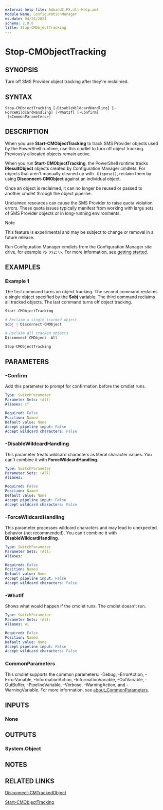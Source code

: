 ```yaml
---
external help file: AdminUI.PS.dll-Help.xml
Module Name: ConfigurationManager
ms.date: 04/26/2021
schema: 2.0.0
title: Stop-CMObjectTracking
---
```


# Stop-CMObjectTracking

## SYNOPSIS

Turn off SMS Provider object tracking after they're reclaimed.

## SYNTAX

```
Stop-CMObjectTracking [-DisableWildcardHandling] [-ForceWildcardHandling] [-WhatIf] [-Confirm]
 [<CommonParameters>]
```

## DESCRIPTION

When you use **Start-CMObjectTracking** to track SMS Provider objects used by the PowerShell runtime, use this cmdlet to turn off object tracking. Previously allocated objects remain active.

When you run **Start-CMObjectTracking**, the PowerShell runtime tracks **IResultObject** objects created by Configuration Manager cmdlets. For objects that aren't manually cleaned up with `.Dispose()`, reclaim them by using **Disconnect-CMObject** against an individual object.

Once an object is reclaimed, it can no longer be reused or passed to another cmdlet through the object pipeline.

Unclaimed resources can cause the SMS Provider to raise quota violation errors. These quota issues typically manifest from working with large sets of SMS Provider objects or in long-running environments.

> [!NOTE]
> This feature is experimental and may be subject to change or removal in a future release.
>
> Run Configuration Manager cmdlets from the Configuration Manager site drive, for example `PS XYZ:\>`. For more information, see [getting started](/powershell/sccm/overview).

## EXAMPLES

### Example 1

The first command turns on object tracking. The second command reclaims a single object specified by the **$obj** variable. The third command reclaims all tracked objects. The last command turns off object tracking.

```powershell
Start-CMObjectTracking

# Reclaim a single tracked object
$obj | Disconnect-CMObject

# Reclaim all tracked objects
Disconnect-CMObject -All

Stop-CMObjectTracking
```

## PARAMETERS

### -Confirm

Add this parameter to prompt for confirmation before the cmdlet runs.

```yaml
Type: SwitchParameter
Parameter Sets: (All)
Aliases: cf

Required: False
Position: Named
Default value: None
Accept pipeline input: False
Accept wildcard characters: False
```

### -DisableWildcardHandling

This parameter treats wildcard characters as literal character values. You can't combine it with **ForceWildcardHandling**.

```yaml
Type: SwitchParameter
Parameter Sets: (All)
Aliases:

Required: False
Position: Named
Default value: None
Accept pipeline input: False
Accept wildcard characters: False
```

### -ForceWildcardHandling

This parameter processes wildcard characters and may lead to unexpected behavior (not recommended). You can't combine it with **DisableWildcardHandling**.

```yaml
Type: SwitchParameter
Parameter Sets: (All)
Aliases:

Required: False
Position: Named
Default value: None
Accept pipeline input: False
Accept wildcard characters: False
```

### -WhatIf

Shows what would happen if the cmdlet runs. The cmdlet doesn't run.

```yaml
Type: SwitchParameter
Parameter Sets: (All)
Aliases: wi

Required: False
Position: Named
Default value: None
Accept pipeline input: False
Accept wildcard characters: False
```

### CommonParameters
This cmdlet supports the common parameters: -Debug, -ErrorAction, -ErrorVariable, -InformationAction, -InformationVariable, -OutVariable, -OutBuffer, -PipelineVariable, -Verbose, -WarningAction, and -WarningVariable. For more information, see [about_CommonParameters](http://go.microsoft.com/fwlink/?LinkID=113216).

## INPUTS

### None

## OUTPUTS

### System.Object
## NOTES

## RELATED LINKS

[Disconnect-CMTrackedObject](Disconnect-CMTrackedObject.md)

[Start-CMObjectTracking](Start-CMObjectTracking.md)
